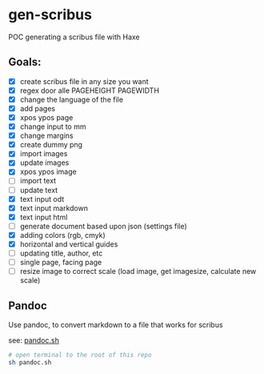 # gen-scribus

POC generating a scribus file with Haxe

## Goals:

- [x] create scribus file in any size you want
- [x] regex door alle PAGEHEIGHT PAGEWIDTH
- [x] change the language of the file
- [x] add pages
- [x] xpos ypos page
- [x] change input to mm
- [x] change margins
- [x] create dummy png
- [x] import images
- [x] update images
- [x] xpos ypos image
- [ ] import text
- [ ] update text
- [x] text input odt
- [x] text input markdown
- [x] text input html
- [ ] generate document based upon json (settings file)
- [x] adding colors (rgb, cmyk)
- [x] horizontal and vertical guides
- [ ] updating title, author, etc
- [ ] single page, facing page
- [ ] resize image to correct scale (load image, get imagesize, calculate new scale)

## Pandoc

Use pandoc, to convert markdown to a file that works for scribus

see: [pandoc.sh](pandoc.sh)

```bash
# open terminal to the root of this repo
sh pandoc.sh
```
